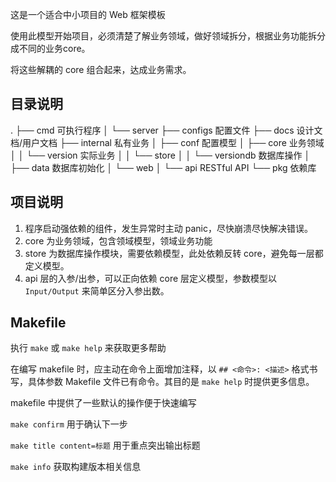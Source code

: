 这是一个适合中小项目的 Web 框架模板

使用此模型开始项目，必须清楚了解业务领域，做好领域拆分，根据业务功能拆分成不同的业务core。

将这些解耦的 core 组合起来，达成业务需求。

## 目录说明

.
├── cmd				可执行程序
│   └── server
├── configs			配置文件
├── docs			设计文档/用户文档
├── internal		私有业务
│   ├── conf		配置模型
│   ├── core		业务领域
│   │   └── version	实际业务
│   │       └── store
│   │           └── versiondb 数据库操作
│   ├── data		数据库初始化
│   └── web
│       └── api 	RESTful API
└── pkg				依赖库


## 项目说明

1. 程序启动强依赖的组件，发生异常时主动 panic，尽快崩溃尽快解决错误。
2. core 为业务领域，包含领域模型，领域业务功能
3. store 为数据库操作模块，需要依赖模型，此处依赖反转 core，避免每一层都定义模型。
4. api 层的入参/出参，可以正向依赖 core 层定义模型，参数模型以 `Input/Output` 来简单区分入参出数。

## Makefile

执行 `make` 或 `make help` 来获取更多帮助

在编写 makefile 时，应主动在命令上面增加注释，以 `## <命令>: <描述>` 格式书写，具体参数 Makefile 文件已有命令。其目的是 `make help` 时提供更多信息。

makefile 中提供了一些默认的操作便于快速编写

`make confirm` 用于确认下一步

`make title content=标题`  用于重点突出输出标题

`make info` 获取构建版本相关信息
